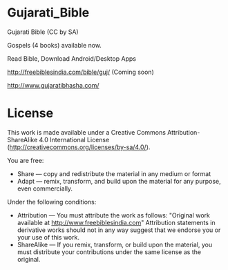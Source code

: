 # Gujarati_Bible
Gujarati Bible (CC by SA)

Gospels (4 books) available now.

Read Bible, Download Android/Desktop Apps

http://freebiblesindia.com/bible/guj/ (Coming soon)

http://www.gujaratibhasha.com/

License
=======

This work is made available under a Creative Commons Attribution-ShareAlike 4.0 International License (http://creativecommons.org/licenses/by-sa/4.0/).

You are free:

* Share — copy and redistribute the material in any medium or format
* Adapt — remix, transform, and build upon the material for any purpose, even commercially.

Under the following conditions:

* Attribution — You must attribute the work as follows: "Original work available at http://www.freebiblesindia.com" Attribution statements in derivative works should not in any way suggest that we endorse you or your use of this work.
* ShareAlike — If you remix, transform, or build upon the material, you must distribute your contributions under the same license as the original.


